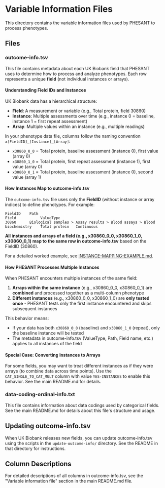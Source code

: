 # Variable Information Files

This directory contains the variable information files used by PHESANT to process phenotypes.

## Files

### outcome-info.tsv

This file contains metadata about each UK Biobank field that PHESANT uses to determine how to process and analyze phenotypes. Each row represents a unique **field** (not individual instances or arrays).

#### Understanding Field IDs and Instances

UK Biobank data has a hierarchical structure:
- **Field**: A measurement or variable (e.g., Total protein, field 30860)
- **Instance**: Multiple assessments over time (e.g., instance 0 = baseline, instance 1 = first repeat assessment)
- **Array**: Multiple values within an instance (e.g., multiple readings)

In your phenotype data file, columns follow the naming convention `x[FieldID]_[Instance]_[Array]`:
- `x30860_0_0` = Total protein, baseline assessment (instance 0), first value (array 0)
- `x30860_1_0` = Total protein, first repeat assessment (instance 1), first value (array 0)
- `x30860_0_1` = Total protein, baseline assessment (instance 0), second value (array 1)

#### How Instances Map to outcome-info.tsv

The `outcome-info.tsv` file uses only the **FieldID** (without instance or array indices) to define phenotypes. For example:

```
FieldID    Path                                                             Field           ValueType
30860      Biological samples > Assay results > Blood assays > Blood biochemistry    Total protein   Continuous
```

**All instances and arrays of a field (e.g., x30860_0_0, x30860_1_0, x30860_0_1) map to the same row in outcome-info.tsv** based on the FieldID (30860).

For a detailed worked example, see [INSTANCE-MAPPING-EXAMPLE.md](INSTANCE-MAPPING-EXAMPLE.md).

#### How PHESANT Processes Multiple Instances

When PHESANT encounters multiple instances of the same field:

1. **Arrays within the same instance** (e.g., x30860_0_0, x30860_0_1) are **combined** and processed together as a multi-column phenotype
2. **Different instances** (e.g., x30860_0_0, x30860_1_0) are **only tested once** - PHESANT tests only the first instance encountered and skips subsequent instances

This behavior means:
- If your data has both `x30860_0_0` (baseline) and `x30860_1_0` (repeat), only the baseline instance will be tested
- The metadata in outcome-info.tsv (ValueType, Path, Field name, etc.) applies to all instances of the field

#### Special Case: Converting Instances to Arrays

For some fields, you may want to treat different instances as if they were arrays (to combine data across time points). Use the `CAT_SINGLE_TO_CAT_MULT` column with value `YES-INSTANCES` to enable this behavior. See the main README.md for details.

### data-coding-ordinal-info.txt

This file contains information about data codings used by categorical fields. See the main README.md for details about this file's structure and usage.

## Updating outcome-info.tsv

When UK Biobank releases new fields, you can update outcome-info.tsv using the scripts in the `update-outcome-info/` directory. See the README in that directory for instructions.

## Column Descriptions

For detailed descriptions of all columns in outcome-info.tsv, see the "Variable information file" section in the main README.md file.
